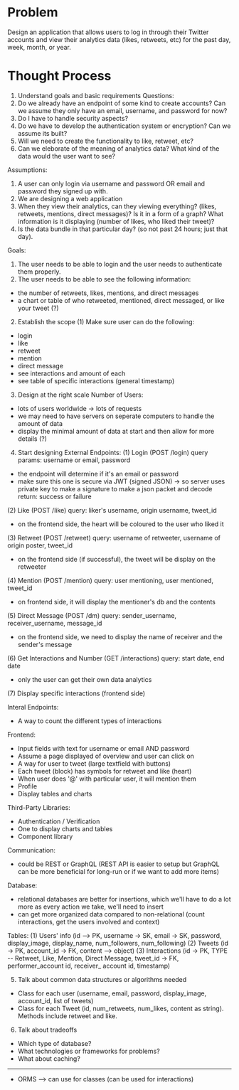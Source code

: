 # Problem
Design an application that allows users to log in through their Twitter accounts and view their analytics data (likes, retweets, etc) for the past day, week, month, or year.

# Thought Process
1. Understand goals and basic requirements
Questions:
1. Do we already have an endpoint of some kind to create accounts? Can we assume they only have an email, username, and password for now?
2. Do I have to handle security aspects? 
3. Do we have to develop the authentication system or encryption? Can we assume its built? 
4. Will we need to create the functionality to like, retweet, etc?
5. Can we eleborate of the meaning of analytics data? What kind of the data would the user want to see?

Assumptions:
1. A user can only login via username and password OR email and password they signed up with. 
2. We are designing a web application
3. When they view their analytics, can they viewing everything? (likes, retweets, mentions, direct messages)? Is it in a form of a graph? What information is it displaying (number of likes, who liked their tweet)?
4. Is the data bundle in that particular day? (so not past 24 hours; just that day). 

Goals:
1. The user needs to be able to login and the user needs to authenticate them properly.
2. The user needs to be able to see the following information:
- the number of retweets, likes, mentions, and direct messages 
- a chart or table of who retweeted, mentioned, direct messaged, or like your tweet (?)

2. Establish the scope 
(1) Make sure user can do the following:
- login
- like
- retweet
- mention
- direct message
- see interactions and amount of each
- see table of specific interactions (general timestamp)

3. Design at the right scale
Number of Users: 
- lots of users worldwide -> lots of requests 
- we may need to have servers on seperate computers to handle the amount of data 
- display the minimal amount of data at start and then allow for more details (?)

4. Start designing
External Endpoints:
(1) Login (POST /login) 
query params: username or email, password
- the endpoint will determine if it's an email or password
- make sure this one is secure via JWT (signed JSON) -> so server uses private key to make a signature to make a json packet and decode 
return: success or failure

(2) Like (POST /like) 
query: liker's username, origin username, tweet_id
- on the frontend side, the heart will be coloured to the user who liked it

(3) Retweet (POST /retweet)
query: username of retweeter, username of origin poster, tweet_id 
- on the frontend side (if successful), the tweet will be display on the retweeter 

(4) Mention (POST /mention)
query: user mentioning, user mentioned, tweet_id
- on frontend side, it will display the mentioner's db and the contents 

(5) Direct Message (POST /dm)
query: sender_username, receiver_username, message_id
- on the frontend side, we need to display the name of receiver and the sender's message

(6) Get Interactions and Number (GET /interactions)
query: start date, end date
- only the user can get their own data analytics

(7) Display specific interactions (frontend side)

Interal Endpoints:
- A way to count the different types of interactions

Frontend:
- Input fields with text for username or email AND password
- Assume a page displayed of overview and user can click on 
- A way for user to tweet (large textfield with buttons)
- Each tweet (block) has symbols for retweet and like (heart)
- When user does '@' with particular user, it will mention them
- Profile 
- Display tables and charts

Third-Party Libraries:
- Authentication / Verification
- One to display charts and tables 
- Component library 

Communication:
- could be REST or GraphQL (REST API is easier to setup but GraphQL can be more beneficial for long-run or if we want to add more items)

Database:
- relational databases are better for insertions, which we'll have to do a lot more as every action we take, we'll need to insert
- can get more organized data compared to non-relational (count interactions, get the users involved and context)

Tables:
(1) Users' info (id --> PK, username -> SK, email -> SK, password, display_image, display_name, num_followers, num_following)
(2) Tweets (id -> PK, account_id -> FK, content --> object)
(3) Interactions (id -> PK, TYPE -- Retweet, Like, Mention, Direct Message, tweet_id -> FK, performer_account id, receiver_ account id, timestamp)

5. Talk about common data structures or algorithms needed
- Class for each user (username, email, password, display_image, account_id, list of tweets)
- Class for each Tweet (id, num_retweets, num_likes, content as string). Methods include retweet and like. 

6. Talk about tradeoffs
- Which type of database?
- What technologies or frameworks for problems?
- What about caching? 
____
- ORMS --> can use for classes (can be used for interactions)